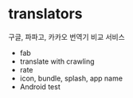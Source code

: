 # translators
구글, 파파고, 카카오 번역기 비교 서비스


- fab
- translate with crawling
- rate
- icon, bundle, splash, app name
- Android test
